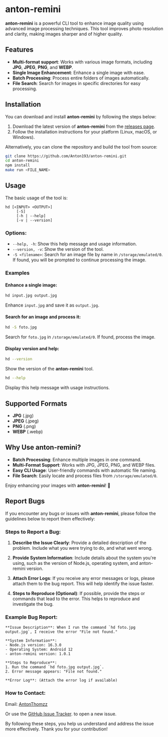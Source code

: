 # anton-remini

**anton-remini** is a powerful CLI tool to enhance image quality using advanced image processing techniques. This tool improves photo resolution and clarity, making images sharper and of higher quality.

## Features

- **Multi-format support**: Works with various image formats, including **JPG**, **JPEG**, **PNG**, and **WEBP**.
- **Single Image Enhancement**: Enhance a single image with ease.
- **Batch Processing**: Process entire folders of images automatically.
- **File Search**: Search for images in specific directories for easy processing.
  
## Installation

You can download and install **anton-remini** by following the steps below:

1. Download the latest version of **anton-remini** from the [releases page](https://github.com/Anton193/anton-remini/archive/refs/tags/v1.0.1.tar.gz).
2. Follow the installation instructions for your platform (Linux, macOS, or Windows).

Alternatively, you can clone the repository and build the tool from source:

```bash
git clone https://github.com/Anton193/anton-remini.git
cd anton-remini
npm install
make run <FILE_NAME>
```

## Usage

The basic usage of the tool is:

```
hd [<INPUT> <OUTPUT>]
     [-S]
     [-h | --help]
     [-v | --version]
```

### Options:
- `--help, -h`: Show this help message and usage information.
- `--version, -v`: Show the version of the tool.
- `-S <filename>`: Search for an image file by name in `/storage/emulated/0`. If found, you will be prompted to continue processing the image.

### Examples

#### Enhance a single image:
```bash
hd input.jpg output.jpg
```
Enhance `input.jpg` and save it as `output.jpg`.

#### Search for an image and process it:
```bash
hd -S foto.jpg
```
Search for `foto.jpg` in `/storage/emulated/0`. If found, process the image.

#### Display version and help:
```bash
hd --version
```
Show the version of the **anton-remini** tool.

```bash
hd --help
```
Display this help message with usage instructions.

## Supported Formats

- **JPG** (.jpg)
- **JPEG** (.jpeg)
- **PNG** (.png)
- **WEBP** (.webp)

## Why Use anton-remini?

- **Batch Processing**: Enhance multiple images in one command.
- **Multi-Format Support**: Works with JPG, JPEG, PNG, and WEBP files.
- **Easy CLI Usage**: User-friendly commands with automatic file naming.
- **File Search**: Easily locate and process files from `/storage/emulated/0`.

Enjoy enhancing your images with **anton-remini**! 🚀

## Report Bugs

If you encounter any bugs or issues with **anton-remini**, please follow the guidelines below to report them effectively:

### Steps to Report a Bug:
1. **Describe the Issue Clearly**: Provide a detailed description of the problem. Include what you were trying to do, and what went wrong.
   
2. **Provide System Information**: Include details about the system you're using, such as the version of Node.js, operating system, and anton-remini version.

3. **Attach Error Logs**: If you receive any error messages or logs, please attach them to the bug report. This will help identify the issue faster.

4. **Steps to Reproduce (Optional)**: If possible, provide the steps or commands that lead to the error. This helps to reproduce and investigate the bug.

### Example Bug Report:
```plaintext
**Issue Description**: When I run the command `hd foto.jpg output.jpg`, I receive the error "File not found."

**System Information**:
- Node.js version: 16.3.0
- Operating System: Android 12
- anton-remini version: 1.0.1

**Steps to Reproduce**:
1. Run the command `hd foto.jpg output.jpg`.
2. Error message appears: "File not found."

**Error Log**: (Attach the error log if available)
```
### How to Contact:

Email: [AntonThomzz](antonthomzz@gmail.com)

Or use the [GitHub Issue Tracker](https://github.com/Anton193/anton-remini/issues). to open a new issue.


By following these steps, you help us understand and address the issue more effectively. Thank you for your contribution!